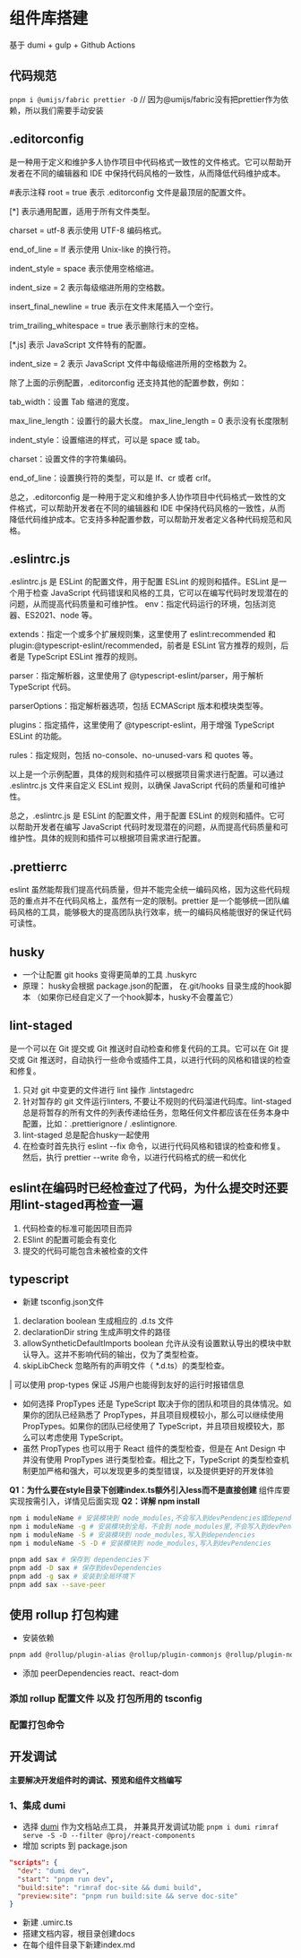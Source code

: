 # 组件库搭建 
基于 dumi + gulp + Github Actions

## 代码规范
`pnpm i @umijs/fabric prettier -D` // 因为@umijs/fabric没有把prettier作为依赖，所以我们需要手动安装

## .editorconfig
是一种用于定义和维护多人协作项目中代码格式一致性的文件格式。它可以帮助开发者在不同的编辑器和 IDE 中保持代码风格的一致性，从而降低代码维护成本。

#表示注释
root = true 表示 .editorconfig 文件是最顶层的配置文件。

[*] 表示通用配置，适用于所有文件类型。

charset = utf-8 表示使用 UTF-8 编码格式。

end_of_line = lf 表示使用 Unix-like 的换行符。

indent_style = space 表示使用空格缩进。

indent_size = 2 表示每级缩进所用的空格数。

insert_final_newline = true 表示在文件末尾插入一个空行。

trim_trailing_whitespace = true 表示删除行末的空格。

[*.js] 表示 JavaScript 文件特有的配置。

indent_size = 2 表示 JavaScript 文件中每级缩进所用的空格数为 2。

除了上面的示例配置，.editorconfig 还支持其他的配置参数，例如：

tab_width：设置 Tab 缩进的宽度。

max_line_length：设置行的最大长度。 max_line_length = 0 表示没有长度限制

indent_style：设置缩进的样式，可以是 space 或 tab。

charset：设置文件的字符集编码。

end_of_line：设置换行符的类型，可以是 lf、cr 或者 crlf。

总之，.editorconfig 是一种用于定义和维护多人协作项目中代码格式一致性的文件格式，可以帮助开发者在不同的编辑器和 IDE 中保持代码风格的一致性，从而降低代码维护成本。它支持多种配置参数，可以帮助开发者定义各种代码规范和风格。

## .eslintrc.js
.eslintrc.js 是 ESLint 的配置文件，用于配置 ESLint 的规则和插件。ESLint 是一个用于检查 JavaScript 代码错误和风格的工具，它可以在编写代码时发现潜在的问题，从而提高代码质量和可维护性。
env：指定代码运行的环境，包括浏览器、ES2021、node 等。

extends：指定一个或多个扩展规则集，这里使用了 eslint:recommended 和 plugin:@typescript-eslint/recommended，前者是 ESLint 官方推荐的规则，后者是 TypeScript ESLint 推荐的规则。

parser：指定解析器，这里使用了 @typescript-eslint/parser，用于解析 TypeScript 代码。

parserOptions：指定解析器选项，包括 ECMAScript 版本和模块类型等。

plugins：指定插件，这里使用了 @typescript-eslint，用于增强 TypeScript ESLint 的功能。

rules：指定规则，包括 no-console、no-unused-vars 和 quotes 等。

以上是一个示例配置，具体的规则和插件可以根据项目需求进行配置。可以通过 .eslintrc.js 文件来自定义 ESLint 规则，以确保 JavaScript 代码的质量和可维护性。

总之，.eslintrc.js 是 ESLint 的配置文件，用于配置 ESLint 的规则和插件。它可以帮助开发者在编写 JavaScript 代码时发现潜在的问题，从而提高代码质量和可维护性。具体的规则和插件可以根据项目需求进行配置。

## .prettierrc
eslint 虽然能帮我们提高代码质量，但并不能完全统一编码风格，因为这些代码规范的重点并不在代码风格上，虽然有一定的限制。prettier 是一个能够统一团队编码风格的工具，能够极大的提高团队执行效率，统一的编码风格能很好的保证代码可读性。

## husky 
- 一个让配置 git hooks 变得更简单的工具 .huskyrc
- 原理： husky会根据 package.json的配置， 在.git/hooks 目录生成的hook脚本 （如果你已经自定义了一个hook脚本，husky不会覆盖它）

## lint-staged
是一个可以在 Git 提交或 Git 推送时自动检查和修复代码的工具。它可以在 Git 提交或 Git 推送时，自动执行一些命令或插件工具，以进行代码的风格和错误的检查和修复。
1. 只对 git 中变更的文件进行 lint 操作 .lintstagedrc
2. 针对暂存的 git 文件运行linters, 不要让不规则的代码溜进代码库。lint-staged 总是将暂存的所有文件的列表传递给任务，忽略任何文件都应该在任务本身中配置，比如：.prettierignore / .eslintignore.
3. lint-staged 总是配合husky一起使用
4. 在检查时首先执行 eslint --fix 命令，以进行代码风格和错误的检查和修复。然后，执行 prettier --write 命令，以进行代码格式的统一和优化

## eslint在编码时已经检查过了代码，为什么提交时还要用lint-staged再检查一遍
1. 代码检查的标准可能因项目而异
2. ESlint 的配置可能会有变化
3. 提交的代码可能包含未被检查的文件

## typescript
- 新建 tsconfig.json文件
1. declaration boolean    生成相应的 .d.ts 文件
2. declarationDir string  生成声明文件的路径
3. allowSyntheticDefaultImports boolean 允许从没有设置默认导出的模块中默认导入。这并不影响代码的输出，仅为了类型检查。
4. skipLibCheck 忽略所有的声明文件（ *.d.ts）的类型检查。

| 可以使用 prop-types 保证 JS用户也能得到友好的运行时报错信息

- 如何选择 PropTypes 还是 TypeScript 取决于你的团队和项目的具体情况。如果你的团队已经熟悉了 PropTypes，并且项目规模较小，那么可以继续使用 PropTypes。如果你的团队已经使用了 TypeScript，并且项目规模较大，那么可以考虑使用 TypeScript。
- 虽然 PropTypes 也可以用于 React 组件的类型检查，但是在 Ant Design 中并没有使用 PropTypes 进行类型检查。相比之下，TypeScript 的类型检查机制更加严格和强大，可以发现更多的类型错误，以及提供更好的开发体验

**Q1：为什么要在style目录下创建index.ts额外引入less而不是直接创建**
组件库要实现按需引入，详情见后面实现
**Q2：详解 npm install**
```sh
npm i moduleName # 安装模块到 node_modules,不会写入到devPendencies或dependencies
npm i moduleName -g # 安装模块到全局，不会到 node_modules里,不会写入到devPendencies或dependencies
npm i moduleName -S # 安装模块到 node_modules,写入到dependencies
npm i moduleName -S -D # 安装模块到 node_modules,写入到devPendencies
```
```bash
pnpm add sax # 保存到 dependencies下
pnpm add -D sax # 保存到devDependencies
pnpm add -g sax # 安装到全局环境下
pnpm add sax --save-peer 
```

## 使用 rollup 打包构建
- 安装依赖
```sh
pnpm add @rollup/plugin-alias @rollup/plugin-commonjs @rollup/plugin-node-resolve postcss rollup-plugin-auto-add rollup-plugin-clear rollup-plugin-filesize rollup-plugin-multi-input rollup-plugin-peer-deps-external rollup-plugin-postcss rollup-plugin-terser rollup-plugin-typescript2 --filter @proj/react-components
```
- 添加 peerDependencies
  react、react-dom

### 添加 rollup 配置文件 以及 打包所用的 tsconfig

### 配置打包命令

## 开发调试
**主要解决开发组件时的调试、预览和组件文档编写**

### 1、集成 dumi
- 选择 [dumi](https://d.umijs.org/) 作为文档站点工具， 并兼具开发调试功能
`pnpm i dumi rimraf serve -S -D --filter @proj/react-components`
- 增加 scripts 到 package.json
```json
"scripts": {
  "dev": "dumi dev",
  "start": "pnpm run dev",
  "build:site": "rimraf doc-site && dumi build",
  "preview:site": "pnpm run build:site && serve doc-site"
}
```
- 新建 .umirc.ts 
- 搭建文档内容，根目录创建docs
- 在每个组件目录下新建index.md